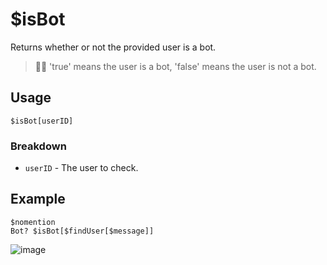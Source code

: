 # $isBot
Returns whether or not the provided user is a bot.
> 🧙‍♂️ 'true' means the user is a bot, 'false' means the user is not a bot.

## Usage
```
$isBot[userID]
```

### Breakdown
- `userID` - The user to check.

## Example
```
$nomention
Bot? $isBot[$findUser[$message]]
```

![image](https://user-images.githubusercontent.com/69215413/126853528-3af140c4-0c73-4091-bb6f-d1f6e3567bf5.png)
